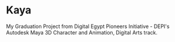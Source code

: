 # Kaya
My Graduation Project from Digital Egypt Pioneers Initiative - DEPI's Autodesk Maya 3D Character and Animation, Digital Arts track. 
